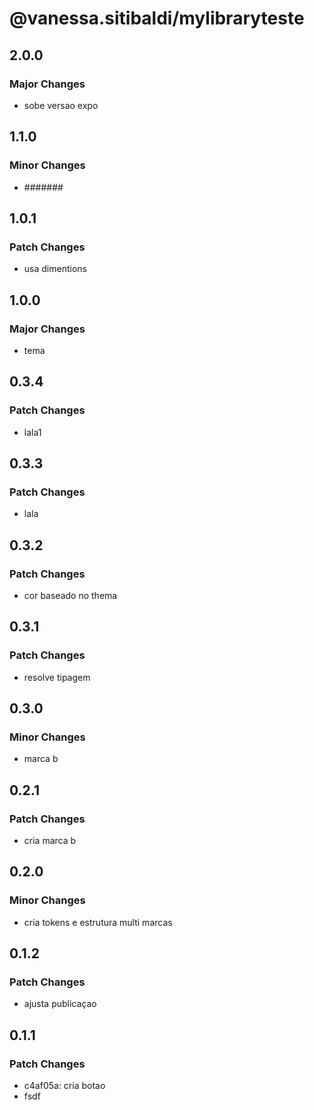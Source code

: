 # @vanessa.sitibaldi/mylibraryteste

## 2.0.0

### Major Changes

- sobe versao expo

## 1.1.0

### Minor Changes

- #######

## 1.0.1

### Patch Changes

- usa dimentions

## 1.0.0

### Major Changes

- tema

## 0.3.4

### Patch Changes

- lala1

## 0.3.3

### Patch Changes

- lala

## 0.3.2

### Patch Changes

- cor baseado no thema

## 0.3.1

### Patch Changes

- resolve tipagem

## 0.3.0

### Minor Changes

- marca b

## 0.2.1

### Patch Changes

- cria marca b

## 0.2.0

### Minor Changes

- cria tokens e estrutura multi marcas

## 0.1.2

### Patch Changes

- ajusta publicaçao

## 0.1.1

### Patch Changes

- c4af05a: cria botao
- fsdf
